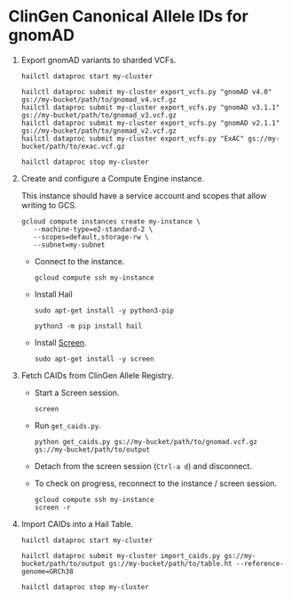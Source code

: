 # ClinGen Canonical Allele IDs for gnomAD

1. Export gnomAD variants to sharded VCFs.

   ```
   hailctl dataproc start my-cluster

   hailctl dataproc submit my-cluster export_vcfs.py "gnomAD v4.0" gs://my-bucket/path/to/gnomad_v4.vcf.gz
   hailctl dataproc submit my-cluster export_vcfs.py "gnomAD v3.1.1" gs://my-bucket/path/to/gnomad_v3.vcf.gz
   hailctl dataproc submit my-cluster export_vcfs.py "gnomAD v2.1.1" gs://my-bucket/path/to/gnomad_v2.vcf.gz
   hailctl dataproc submit my-cluster export_vcfs.py "ExAC" gs://my-bucket/path/to/exac.vcf.gz

   hailctl dataproc stop my-cluster
   ```

2. Create and configure a Compute Engine instance.

   This instance should have a service account and scopes that allow writing to GCS.

   ```
   gcloud compute instances create my-instance \
      --machine-type=e2-standard-2 \
      --scopes=default,storage-rw \
      --subnet=my-subnet
   ```

   -  Connect to the instance.

      ```
      gcloud compute ssh my-instance
      ```

   -  Install Hail

      ```
      sudo apt-get install -y python3-pip

      python3 -m pip install hail
      ```

   -  Install [Screen](https://www.gnu.org/software/screen/).

      ```
      sudo apt-get install -y screen
      ```

3. Fetch CAIDs from ClinGen Allele Registry.

   -  Start a Screen session.

      ```
      screen
      ```

   -  Run `get_caids.py`.

      ```
      python get_caids.py gs://my-bucket/path/to/gnomad.vcf.gz gs://my-bucket/path/to/output
      ```

   -  Detach from the screen session (`Ctrl-a d`) and disconnect.

   -  To check on progress, reconnect to the instance / screen session.

      ```
      gcloud compute ssh my-instance
      screen -r
      ```

4. Import CAIDs into a Hail Table.

   ```
   hailctl dataproc start my-cluster

   hailctl dataproc submit my-cluster import_caids.py gs://my-bucket/path/to/output gs://my-bucket/path/to/table.ht --reference-genome=GRCh38

   hailctl dataproc stop my-cluster
   ```
